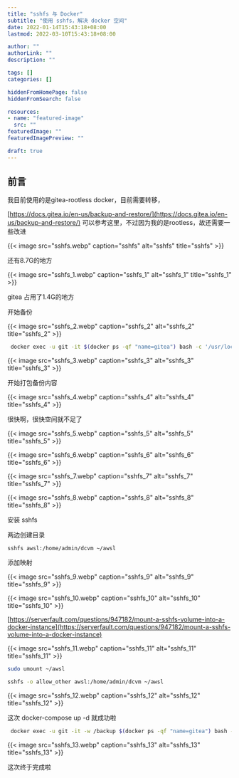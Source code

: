 ```yaml
---
title: "sshfs 与 Docker"
subtitle: "使用 sshfs，解决 docker 空间"
date: 2022-01-14T15:43:18+08:00
lastmod: 2022-03-10T15:43:18+08:00

author: ""
authorLink: ""
description: ""

tags: []
categories: []

hiddenFromHomePage: false
hiddenFromSearch: false

resources:
- name: "featured-image"
  src: ""
featuredImage: ""
featuredImagePreview: ""

draft: true
---
```


## 前言

我目前使用的是gitea-rootless docker，目前需要转移，

<!--more-->

[https://docs.gitea.io/en-us/backup-and-restore/](https://docs.gitea.io/en-us/backup-and-restore/) 可以参考这里，不过因为我的是rootless，故还需要一些改进

{{< image src="sshfs.webp" caption="sshfs" alt="sshfs" title="sshfs" >}}

还有8.7G的地方

{{< image src="sshfs_1.webp" caption="sshfs_1" alt="sshfs_1" title="sshfs_1" >}}

gitea 占用了1.4G的地方

开始备份

{{< image src="sshfs_2.webp" caption="sshfs_2" alt="sshfs_2" title="sshfs_2" >}}

```Bash
 docker exec -u git -it $(docker ps -qf "name=gitea") bash -c '/usr/local/bin/gitea dump -c /etc/gitea/app.ini'
```

{{< image src="sshfs_3.webp" caption="sshfs_3" alt="sshfs_3" title="sshfs_3" >}}

开始打包备份内容

{{< image src="sshfs_4.webp" caption="sshfs_4" alt="sshfs_4" title="sshfs_4" >}}

很快啊，很快空间就不足了

{{< image src="sshfs_5.webp" caption="sshfs_5" alt="sshfs_5" title="sshfs_5" >}}

{{< image src="sshfs_6.webp" caption="sshfs_6" alt="sshfs_6" title="sshfs_6" >}}

{{< image src="sshfs_7.webp" caption="sshfs_7" alt="sshfs_7" title="sshfs_7" >}}

{{< image src="sshfs_8.webp" caption="sshfs_8" alt="sshfs_8" title="sshfs_8" >}}

安装 sshfs

两边创建目录

``` shell
sshfs awsl:/home/admin/dcvm ~/awsl
```

添加映射

{{< image src="sshfs_9.webp" caption="sshfs_9" alt="sshfs_9" title="sshfs_9" >}}

{{< image src="sshfs_10.webp" caption="sshfs_10" alt="sshfs_10" title="sshfs_10" >}}

[https://serverfault.com/questions/947182/mount-a-sshfs-volume-into-a-docker-instance](https://serverfault.com/questions/947182/mount-a-sshfs-volume-into-a-docker-instance)

{{< image src="sshfs_11.webp" caption="sshfs_11" alt="sshfs_11" title="sshfs_11" >}}

```Bash
sudo umount ~/awsl

sshfs -o allow_other awsl:/home/admin/dcvm ~/awsl

```

{{< image src="sshfs_12.webp" caption="sshfs_12" alt="sshfs_12" title="sshfs_12" >}}

这次 docker-compose up -d 就成功啦

```Bash
 docker exec -u git -it -w /backup $(docker ps -qf "name=gitea") bash -c '/usr/local/bin/gitea dump -c /etc/gitea/app.ini'
```

{{< image src="sshfs_13.webp" caption="sshfs_13" alt="sshfs_13" title="sshfs_13" >}}

这次终于完成啦

